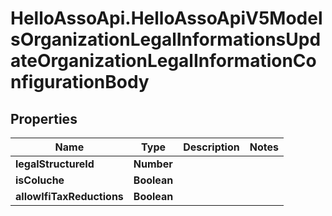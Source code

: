# HelloAssoApi.HelloAssoApiV5ModelsOrganizationLegalInformationsUpdateOrganizationLegalInformationConfigurationBody

## Properties

Name | Type | Description | Notes
------------ | ------------- | ------------- | -------------
**legalStructureId** | **Number** |  | 
**isColuche** | **Boolean** |  | 
**allowIfiTaxReductions** | **Boolean** |  | 



